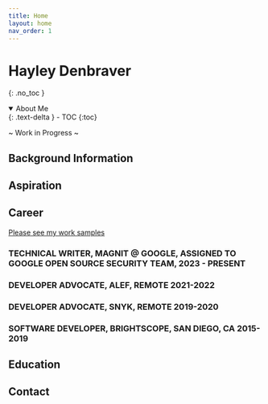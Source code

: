 ```yaml
---
title: Home
layout: home
nav_order: 1
---
```


# Hayley Denbraver
{: .no_toc }

<details open markdown="block">
  <summary>
    About Me
  </summary>
  {: .text-delta }
- TOC
{:toc}
</details>

~ Work in Progress ~

## Background Information

## Aspiration

## Career

[Please see my work samples](samples.md)

### TECHNICAL WRITER, MAGNIT @ GOOGLE, ASSIGNED TO GOOGLE OPEN SOURCE SECURITY TEAM, 2023 - PRESENT

### DEVELOPER ADVOCATE, ALEF, REMOTE 2021-2022

### DEVELOPER ADVOCATE, SNYK, REMOTE 2019-2020

### SOFTWARE DEVELOPER, BRIGHTSCOPE, SAN DIEGO, CA 2015-2019

## Education

## Contact
